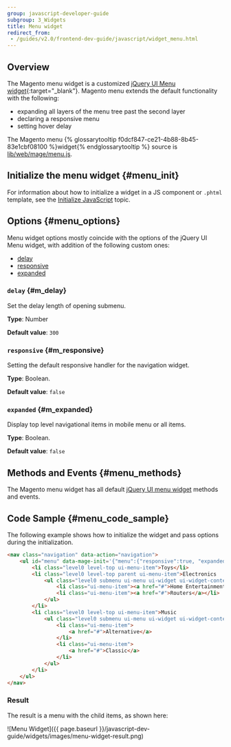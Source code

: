```yaml
---
group: javascript-developer-guide
subgroup: 3_Widgets
title: Menu widget
redirect_from:
 - /guides/v2.0/frontend-dev-guide/javascript/widget_menu.html
---
```

## Overview

The Magento menu widget is a customized [jQuery UI Menu widget](http://api.jqueryui.com/menu/){:target="_blank"}. Magento menu extends the default functionality with the following:

-   expanding all layers of the menu tree past the second layer
-   declaring a responsive menu
-   setting hover delay

The Magento menu {% glossarytooltip f0dcf847-ce21-4b88-8b45-83e1cbf08100 %}widget{% endglossarytooltip %} source is [lib/web/mage/menu.js].

## Initialize the menu widget {#menu_init}

For information about how to initialize a widget in a JS component or `.phtml` template, see the [Initialize JavaScript] topic.

## Options {#menu_options}

Menu widget options mostly coincide with the options of the jQuery UI Menu widget, with addition of the following custom ones:
-   [delay](#m_delay)
-   [responsive](#m_responsive)
-   [expanded](#m_expanded)

### `delay` {#m_delay}
Set the delay length of opening submenu.

**Type**: Number

**Default value**: `300`

### `responsive` {#m_responsive}
Setting the default responsive handler for the navigation widget.

**Type**: Boolean.

**Default value**: `false`

### `expanded` {#m_expanded}
Display top level navigational items in mobile menu or all items.

**Type**: Boolean.

**Default value**: `false`

## Methods and Events {#menu_methods}

The Magento menu widget has all default [jQuery UI menu widget] methods and events.


[lib/web/mage/menu.js]: {{site.mage2000url}}lib/web/mage/menu.js
[Initialize JavaScript]: {{page.baseurl}}/javascript-dev-guide/javascript/js_init.html
[jQuery UI menu widget]: http://api.jqueryui.com/menu/

## Code Sample {#menu_code_sample}

The following example shows how to initialize the widget and pass options during the initialization.

```html
<nav class="navigation" data-action="navigation">
    <ul id="menu" data-mage-init='{"menu":{"responsive":true, "expanded":true, "delay": 200, "position":{"my":"left top","at":"left+10 top+30"}}}'>
        <li class="level0 level-top ui-menu-item">Toys</li>
        <li class="level0 level-top parent ui-menu-item">Electronics
            <ul class="level0 submenu ui-menu ui-widget ui-widget-content ui-corner-all">
                <li class="ui-menu-item"><a href="#">Home Entertainment</a></li>
                <li class="ui-menu-item"><a href="#">Routers</a></li>
            </ul>
        </li>
        <li class="level0 level-top ui-menu-item">Music
            <ul class="level0 submenu ui-menu ui-widget ui-widget-content ui-corner-all">
                <li class="ui-menu-item">
                    <a href="#">Alternative</a>
                </li>
                <li class="ui-menu-item">
                    <a href="#">Classic</a>
                </li>
            </ul>
        </li>
    </ul>
</nav>
```

### Result

The result is a menu with the child items, as shown here:

![Menu Widget]({{ page.baseurl }}/javascript-dev-guide/widgets/images/menu-widget-result.png)
